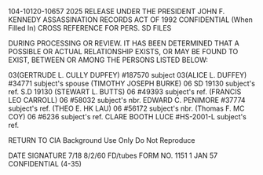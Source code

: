 104-10120-10657 2025 RELEASE UNDER THE PRESIDENT JOHN F. KENNEDY ASSASSINATION RECORDS ACT OF 1992
CONFIDENTIAL
(When Filled In)
CROSS REFERENCE FOR PERS. SD FILES

DURING PROCESSING OR REVIEW. IT HAS BEEN DETERMINED THAT A POSSIBLE OR ACTUAL RELATIONSHIP EXISTS, OR MAY BE FOUND
TO EXIST, BETWEEN OR AMONG THE PERSONS LISTED BELOW:

03(GERTRUDE L. CULLY DUPFEY) #187570 subject
03(ALICE L. DUFFEY) #34771 subject's spouse
(TIMOTHY JOSEPH BURKE) 06 SD 19130 subject's ref.
S.D 19130
(STEWART L. BUTTS) 06 #49393 subject's ref.
(FRANCIS LEO CARROLL) 06 #58032 subject's nbr.
EDWARD C. PENIMORE #37774 subject's ref.
(THEO E. HK LAU) 06 #56172 subject's nbr.
(Thomas F. MC COY) 06 #6236 subject's ref.
CLARE BOOTH LUCE #HS-2001-L subject's ref.

RETURN TO CIA
Background Use Only
Do Not Reproduce

DATE SIGNATURE
7/18
8/2/60 FD/tubes
FORM NO. 1151
1 JAN 57 CONFIDENTIAL (4-35)

